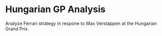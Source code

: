 # Hungarian GP Analysis
 Analyze Ferrari strategy in respone to Max Verstappen at the Hungarian Grand Prix.
